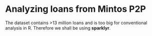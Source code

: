 # Analyzing loans from Mintos P2P

The dataset contains >13 million loans and is too big for conventional analysis in R. Therefore we shall be using **sparklyr**.
